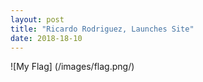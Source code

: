 ```yaml
---
layout: post
title: "Ricardo Rodriguez, Launches Site"
date: 2018-18-10
---
```

![My Flag] (/images/flag.png/)
